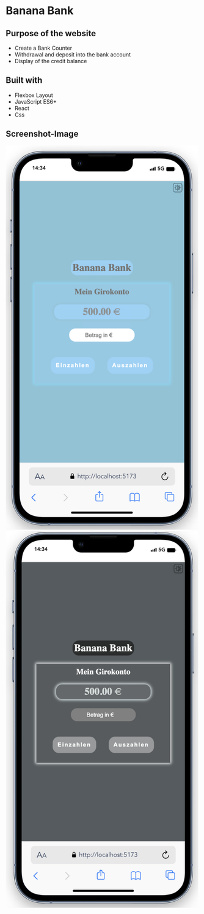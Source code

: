 # Banana Bank

## Purpose of the website

- Create a Bank Counter
- Withdrawal and deposit into the bank account
- Display of the credit balance

## Built with

- Flexbox Layout
- JavaScript ES6+
- React
- Css

## Screenshot-Image

![](./public/img/scs1.png)
![](./public/img/scs2.png)

